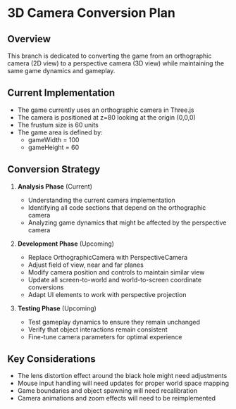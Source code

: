 # 3D Camera Conversion Plan

## Overview
This branch is dedicated to converting the game from an orthographic camera (2D view) to a perspective camera (3D view) while maintaining the same game dynamics and gameplay.

## Current Implementation
- The game currently uses an orthographic camera in Three.js
- The camera is positioned at z=80 looking at the origin (0,0,0)
- The frustum size is 60 units
- The game area is defined by:
  - gameWidth = 100
  - gameHeight = 60

## Conversion Strategy
1. **Analysis Phase** (Current)
   - Understanding the current camera implementation
   - Identifying all code sections that depend on the orthographic camera
   - Analyzing game dynamics that might be affected by the perspective camera

2. **Development Phase** (Upcoming)
   - Replace OrthographicCamera with PerspectiveCamera
   - Adjust field of view, near and far planes
   - Modify camera position and controls to maintain similar view
   - Update all screen-to-world and world-to-screen coordinate conversions
   - Adapt UI elements to work with perspective projection

3. **Testing Phase** (Upcoming)
   - Test gameplay dynamics to ensure they remain unchanged
   - Verify that object interactions remain consistent
   - Fine-tune camera parameters for optimal experience

## Key Considerations
- The lens distortion effect around the black hole might need adjustments
- Mouse input handling will need updates for proper world space mapping
- Game boundaries and object spawning will need recalibration
- Camera animations and zoom effects will need to be reimplemented 